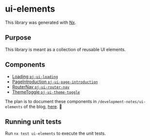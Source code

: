 # ui-elements

This library was generated with [Nx](https://nx.dev).

## Purpose

This library is meant as a collection of reusable UI elements.

## Components

- [Loading `pj-ui-loading`](./src/lib/loading/loading.component.ts)
- [PageIntroduction `pj-ui-page-introduction`](./src/lib/page-introduction/page-introduction.component.ts)
- [RouterNav `pj-ui-router-nav`](./src/lib/router-nav/router-nav.component.ts)
- [ThemeToggle `pj-ui-theme-toggle`](./src/lib/theme-toggle/theme-toggle.component.ts)

The plan is to document these components in `/development-notes/ui-elements` of the blog, [here](https://blog.peterjokumsen.com/development-notes/ui-elements). 🤞

## Running unit tests

Run `nx test ui-elements` to execute the unit tests.
